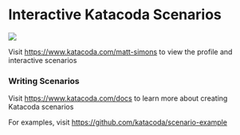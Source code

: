 # Interactive Katacoda Scenarios

[![](http://shields.katacoda.com/katacoda/matt-simons/count.svg)](https://www.katacoda.com/matt-simons "Get your profile on Katacoda.com")

Visit https://www.katacoda.com/matt-simons to view the profile and interactive scenarios

### Writing Scenarios
Visit https://www.katacoda.com/docs to learn more about creating Katacoda scenarios

For examples, visit https://github.com/katacoda/scenario-example
